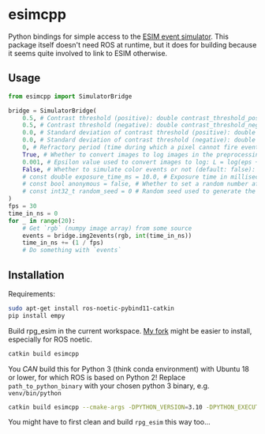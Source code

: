 # esimcpp

Python bindings for simple access to the [ESIM event simulator](https://github.com/uzh-rpg/rpg_esim).
This package itself doesn't need ROS at runtime, but it does for building because it seems quite involved to link to ESIM otherwise.

## Usage

```python
from esimcpp import SimulatorBridge

bridge = SimulatorBridge(
	0.5, # Contrast threshold (positive): double contrast_threshold_pos
	0.5, # Contrast threshold (negative): double contrast_threshold_neg
	0.0, # Standard deviation of contrast threshold (positive): double contrast_threshold_sigma_pos = 0.021
	0.0, # Standard deviation of contrast threshold (negative): double contrast_threshold_sigma_neg = 0.021
	0, # Refractory period (time during which a pixel cannot fire events just after it fired one), in nanoseconds: int64_t refractory_period_ns
	True, # Whether to convert images to log images in the preprocessing step: const bool use_log_image
	0.001, # Epsilon value used to convert images to log: L = log(eps + I / 255.0): const double log_eps
	False, # Whether to simulate color events or not (default: false): const bool simulate_color_events
	# const double exposure_time_ms = 10.0, # Exposure time in milliseconds, used to simulate motion blur
	# const bool anonymous = false, # Whether to set a random number after the /ros_publisher node name (default: false)
	# const int32_t random_seed = 0 # Random seed used to generate the trajectories. If set to 0 the current time(0) is taken as seed.
)
fps = 30
time_in_ns = 0
for _ in range(20):
	# Get `rgb` (numpy image array) from some source
	events = bridge.img2events(rgb, int(time_in_ns))
	time_in_ns += (1 / fps)
	# Do something with `events`
```

## Installation

Requirements:

```bash
sudo apt-get install ros-noetic-pybind11-catkin
pip install empy
```

Build rpg_esim in the current workspace.
[My fork](https://github.com/celynw/rpg_esim/wiki/Installation) might be easier to install, especially for ROS noetic.

```bash
catkin build esimcpp
```

You *CAN* build this for Python 3 (think conda environment) with Ubuntu 18 or lower, for which ROS is based on Python 2!
Replace `path_to_python_binary` with your chosen python 3 binary, e.g. `venv/bin/python`

```bash
catkin build esimcpp --cmake-args -DPYTHON_VERSION=3.10 -DPYTHON_EXECUTABLE=path_to_python_binary
```

You might have to first clean and build `rpg_esim` this way too...
